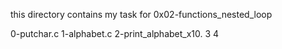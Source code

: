 this directory contains my task for 0x02-functions_nested_loop

0-putchar.c
1-alphabet.c
2-print_alphabet_x10.
3
4
